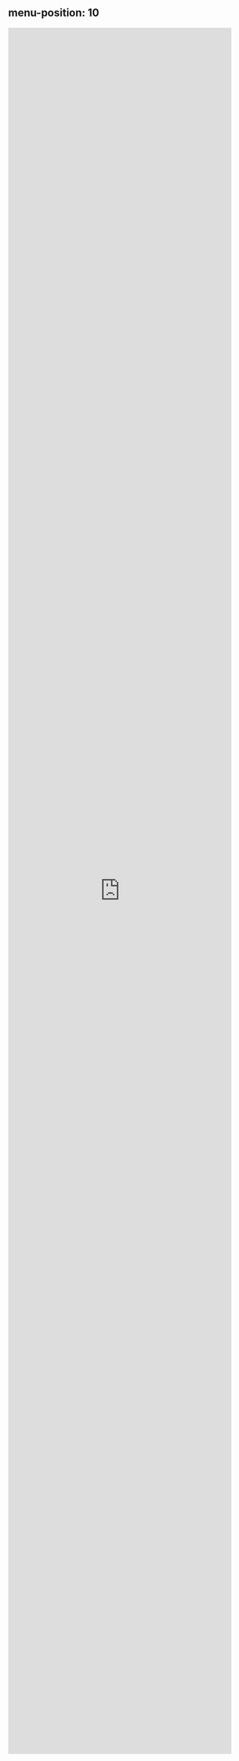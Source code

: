 
menu-position: 10
---
<iframe src="https://www.jobvision.ir/cv/76635666-115024" style="height:90%;width:90%;border:none;" title="resume"></iframe>
